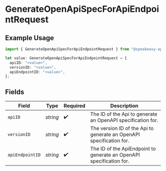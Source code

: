 # GenerateOpenApiSpecForApiEndpointRequest

## Example Usage

```typescript
import { GenerateOpenApiSpecForApiEndpointRequest } from "@speakeasy-api/speakeasy-client-sdk-typescript/sdk/models/operations";

let value: GenerateOpenApiSpecForApiEndpointRequest = {
  apiID: "<value>",
  versionID: "<value>",
  apiEndpointID: "<value>",
};
```

## Fields

| Field                                                               | Type                                                                | Required                                                            | Description                                                         |
| ------------------------------------------------------------------- | ------------------------------------------------------------------- | ------------------------------------------------------------------- | ------------------------------------------------------------------- |
| `apiID`                                                             | *string*                                                            | :heavy_check_mark:                                                  | The ID of the Api to generate an OpenAPI specification for.         |
| `versionID`                                                         | *string*                                                            | :heavy_check_mark:                                                  | The version ID of the Api to generate an OpenAPI specification for. |
| `apiEndpointID`                                                     | *string*                                                            | :heavy_check_mark:                                                  | The ID of the ApiEndpoint to generate an OpenAPI specification for. |